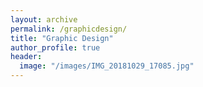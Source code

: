 ```yaml
---
layout: archive
permalink: /graphicdesign/
title: "Graphic Design"
author_profile: true
header:
  image: "/images/IMG_20181029_17085.jpg"
---
```

